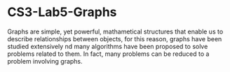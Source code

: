 # CS3-Lab5-Graphs
Graphs are simple, yet powerful, mathametical structures that enable us to describe relationships between objects, for this reason, graphs have been studied extensively nd many algorithms have been proposed to solve problems related to them. In fact, many problems can be reduced to a problem involving graphs.
